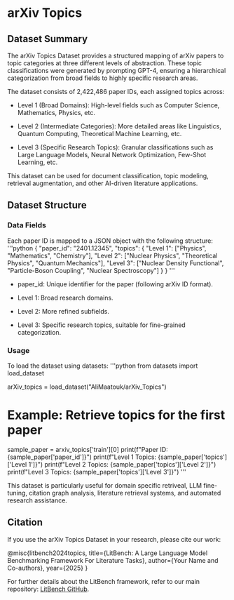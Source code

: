 # arXiv Topics

## Dataset Summary

The arXiv Topics Dataset provides a structured mapping of arXiv papers to topic categories at three different levels of abstraction. These topic classifications were generated by prompting GPT-4, ensuring a hierarchical categorization from broad fields to highly specific research areas.

The dataset consists of 2,422,486 paper IDs, each assigned topics across:

- Level 1 (Broad Domains): High-level fields such as Computer Science, Mathematics, Physics, etc.

- Level 2 (Intermediate Categories): More detailed areas like Linguistics, Quantum Computing, Theoretical Machine Learning, etc.

- Level 3 (Specific Research Topics): Granular classifications such as Large Language Models, Neural Network Optimization, Few-Shot Learning, etc.

This dataset can be used for document classification, topic modeling, retrieval augmentation, and other AI-driven literature applications.

## Dataset Structure

### Data Fields

Each paper ID is mapped to a JSON object with the following structure:
'''python
{
  "paper_id": "2401.12345",
  "topics": {
    "Level 1": ["Physics", "Mathematics", "Chemistry"],
    "Level 2": ["Nuclear Physics", "Theoretical Physics", "Quantum Mechanics"],
    "Level 3": ["Nuclear Density Functional", "Particle-Boson Coupling", "Nuclear Spectroscopy"]
  }
}
'''

- paper_id: Unique identifier for the paper (following arXiv ID format).

- Level 1: Broad research domains.

- Level 2: More refined subfields.

- Level 3: Specific research topics, suitable for fine-grained categorization.

### Usage

To load the dataset using datasets:
'''python
from datasets import load_dataset

arXiv_topics = load_dataset("AliMaatouk/arXiv_Topics")

# Example: Retrieve topics for the first paper
sample_paper = arxiv_topics['train'][0]
print(f"Paper ID: {sample_paper['paper_id']}")
print(f"Level 1 Topics: {sample_paper['topics']['Level 1']}")
print(f"Level 2 Topics: {sample_paper['topics']['Level 2']}")
print(f"Level 3 Topics: {sample_paper['topics']['Level 3']}")
'''

This dataset is particularly useful for domain specific retriveal, LLM fine-tuning, citation graph analysis, literature retrieval systems, and automated research assistance.

## Citation

If you use the arXiv Topics Dataset in your research, please cite our work:

@misc{litbench2024topics,
  title={LitBench: A Large Language Model Benchmarking Framework For Literature Tasks},
  author={Your Name and Co-authors},
  year={2025}
}

For further details about the LitBench framework, refer to our main repository: [LitBench GitHub](https://www.example.com).
